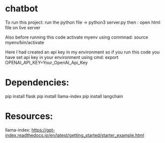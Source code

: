 # chatbot
To run this project: run the python file -> python3 server.py
then : open html file on live server

Also before running this code activate myenv using commnad: source myenv/bin/activate

Here I had created an api key in my environment so if you run this code you have set api key in your environment using cmd: export OPENAI_API_KEY=Your_OpenAI_Api_Key 

# Dependencies: 
pip install flask
pip install llama-index
pip install langchain

# Resources: 
llama-index: https://gpt-index.readthedocs.io/en/latest/getting_started/starter_example.html
